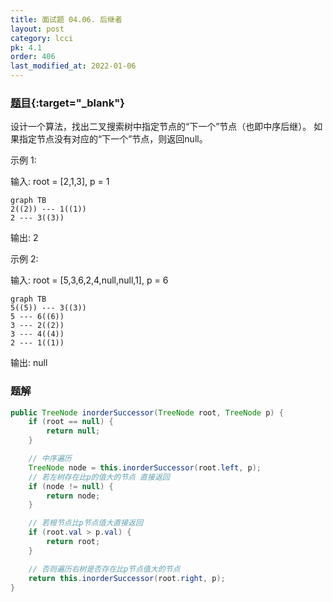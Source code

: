 ```yaml
---
title: 面试题 04.06. 后继者
layout: post
category: lcci
pk: 4.1
order: 406
last_modified_at: 2022-01-06
---
```


### [题目](https://leetcode.cn/successor-lcci/){:target="_blank"}

设计一个算法，找出二叉搜索树中指定节点的“下一个”节点（也即中序后继）。
如果指定节点没有对应的“下一个”节点，则返回null。

示例 1:

输入: root = [2,1,3], p = 1

```mermaid
graph TB
2((2)) --- 1((1))
2 --- 3((3))
```

输出: 2


示例 2:

输入: root = [5,3,6,2,4,null,null,1], p = 6

```mermaid
graph TB
5((5)) --- 3((3))
5 --- 6((6))
3 --- 2((2))
3 --- 4((4))
2 --- 1((1))
```

输出: null

### 题解

```java
public TreeNode inorderSuccessor(TreeNode root, TreeNode p) {
    if (root == null) {
        return null;
    }

    // 中序遍历
    TreeNode node = this.inorderSuccessor(root.left, p);
    // 若左树存在比p的值大的节点 直接返回
    if (node != null) {
        return node;
    }

    // 若根节点比p节点值大直接返回
    if (root.val > p.val) {
        return root;
    }

    // 否则遍历右树是否存在比p节点值大的节点
    return this.inorderSuccessor(root.right, p);
}
```